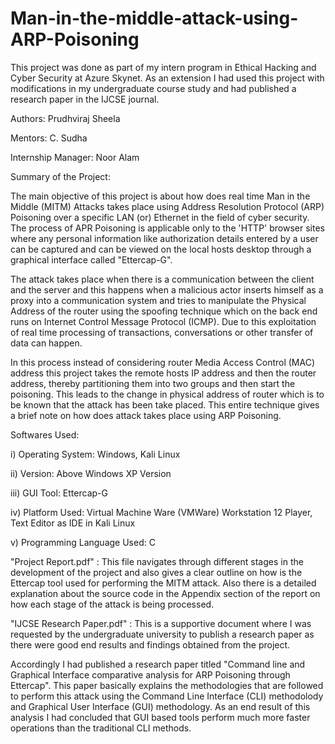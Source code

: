 # Man-in-the-middle-attack-using-ARP-Poisoning

This project was done as part of my intern program in Ethical Hacking and Cyber Security at Azure Skynet. As an extension I had used this project with modifications in my undergraduate course study and had published a research paper in the IJCSE journal.

Authors: Prudhviraj Sheela

Mentors: C. Sudha

Internship Manager: Noor Alam

Summary of the Project:

The main objective of this project is about how does real time Man in the Middle (MITM) Attacks takes place using Address Resolution Protocol (ARP) Poisoning over a specific LAN (or) Ethernet in the field of cyber security. The process of APR Poisoning is applicable only to the 'HTTP' browser sites where any personal information like authorization details entered by a user can be captured and can be viewed on the local hosts desktop through a graphical interface called "Ettercap-G".

The attack takes place when there is a communication between the client and the server and this happens when a malicious actor inserts himself as a proxy into a communication system and tries to manipulate the Physical Address of the router using the spoofing technique which on the back end runs on Internet Control Message Protocol (ICMP). Due to this exploitation of real time processing of transactions, conversations or other transfer of data can happen.

In this process instead of considering router Media Access Control (MAC) address this project takes the remote hosts IP address and then the router address, thereby partitioning them into two groups and then start the poisoning. This leads to the change in physical address of router which is to be known that the attack has been take placed. This entire technique gives a brief note on how does attack takes place using ARP Poisoning.

Softwares Used:

i) Operating System: Windows, Kali Linux

ii) Version: Above Windows XP Version

iii) GUI Tool: Ettercap-G

iv) Platform Used: Virtual Machine Ware (VMWare) Workstation 12 Player, Text Editor as IDE in Kali Linux

v) Programming Language Used: C

"Project Report.pdf" : This file navigates through different stages in the development of the project and also gives a clear outline on how is the Ettercap tool used for performing the MITM attack. Also there is a detailed explanation about the source code in the Appendix section of the report on how each stage of the attack is being processed.

"IJCSE Research Paper.pdf" : This is a supportive document where I was requested by the undergraduate university to publish a research paper as there were good end results and findings obtained from the project. 

Accordingly I had published a research paper titled "Command line and Graphical Interface comparative analysis for ARP Poisoning through Ettercap". This paper basically explains the methodologies that are followed to perform this attack using the Command Line Interface (CLI) methodolody and Graphical User Interface (GUI) methodology. As an end result of this analysis I had concluded that GUI based tools perform much more faster operations than the traditional CLI methods.

